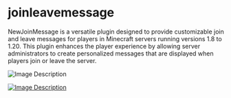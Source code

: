 # joinleavemessage
NewJoinMessage is a versatile plugin designed to provide customizable join and leave messages for players in Minecraft servers running versions 1.8 to 1.20. This plugin enhances the player experience by allowing server administrators to create personalized messages that are displayed when players join or leave the server.



![Image Description](https://media.discordapp.net/attachments/571028661944188954/1255232205073022997/Untitled-1.png?ex=667c6196&is=667b1016&hm=7ea0055a5d7996254fa9c604cbf1919927abaa308a9457ef2f9c241b030292c9&=&format=webp&quality=lossless&width=348&height=675)









[![Image Description](https://media.discordapp.net/attachments/571028661944188954/1255232365513408553/65ab2e7ea50ceda9008f571a2e3355a0aa359cf2.png?ex=667c61bd&is=667b103d&hm=299101e8625f5522f8ebc97d0c8dd1a4999a321b360240cd7d47b8d9587b9349&=&format=webp&quality=lossless)](https://discord.gg/ByEvu8VGJ5)
